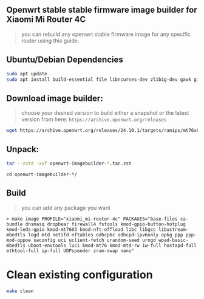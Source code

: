 ## Openwrt stable stable firmware image builder for Xiaomi Mi Router 4C
> you can rebuild any openwrt stable firmware image for any specific router using this guide.

## Ubuntu/Debian Dependencies 
```sh
sudo apt update
sudo apt install build-essential file libncurses-dev zlib1g-dev gawk git gettext libssl-dev xsltproc rsync wget unzip python3 python3-full python3-venv -y
```
## Download image builder:
> choose your desired version to build either a snapshot or the latest version from here: `https://archive.openwrt.org/releases`
```sh
wget https://archive.openwrt.org/releases/24.10.1/targets/ramips/mt76x8/openwrt-imagebuilder-24.10.1-ramips-mt76x8.Linux-x86_64.tar.zst
```
## Unpack:
```sh
tar --zstd -xvf openwrt-imagebuilder-*.tar.zst
```
```
cd openwrt-imagebuilder-*/
```     
## Build
> you can add any package you want
```
> make image PROFILE="xiaomi_mi-router-4c" PACKAGES="base-files ca-bundle dnsmasq dropbear firewall4 fstools kmod-gpio-button-hotplug kmod-leds-gpio kmod-mt7603 kmod-nft-offload libc libgcc libustream-mbedtls logd mtd netifd nftables odhcp6c odhcpd-ipv6only opkg ppp ppp-mod-pppoe swconfig uci uclient-fetch urandom-seed urngd wpad-basic-mbedtls uboot-envtools luci kmod-mt76 kmod-mtd-rw iw-full hostapd-full ethtool-full ip-full UDPspeeder zram-swap nano"
```

# Clean existing configuration
```sh
make clean
```
